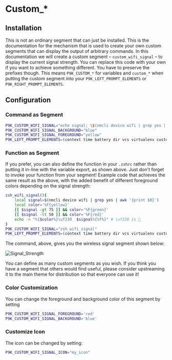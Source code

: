 # Custom_*

## Installation

This is not an ordinary segment that can just be installed. This is the
documentation for the mechanism that is used to create your own custom segments
that can display the output of arbitrary commands. In this documentation we
will create a custom segment – `custom_wifi_signal` – to display the current
signal strength. You can replace this code with your own if you want to
achieve something different. You have to preserve the prefixes though.
This means `P9K_CUSTOM_*` for variables and `custom_*` when putting the
custom segment into your `P9K_LEFT_PROMPT_ELEMENTS` or
`P9K_RIGHT_PROMPT_ELEMENTS`.

## Configuration

### Command as Segment

```zsh
P9K_CUSTOM_WIFI_SIGNAL="echo signal: \$(nmcli device wifi | grep yes | awk '{print \$8}')"
P9K_CUSTOM_WIFI_SIGNAL_BACKGROUND="blue"
P9K_CUSTOM_WIFI_SIGNAL_FOREGROUND="yellow"
P9K_LEFT_PROMPT_ELEMENTS=(context time battery dir vcs virtualenv custom_wifi_signal)
```

### Function as Segment

If you prefer, you can also define the function in your `.zshrc` rather than
putting it in-line with the variable export, as shown above. Just don't forget
to invoke your function from your segment! Example code that achieves the same
result as the above, with the added benefit of different foreground colors
depending on the signal strength:

```zsh 
zsh_wifi_signal(){
    local signal=$(nmcli device wifi | grep yes | awk '{print $8}')
    local color='%F{yellow}'
    [[ $signal -gt 75 ]] && color='%F{green}'
    [[ $signal -lt 50 ]] && color='%F{red}'
    echo -n "%{$color%}\uf230  $signal%{%f%}" # \uf230 is 
}   
P9K_CUSTOM_WIFI_SIGNAL="zsh_wifi_signal"
P9K_LEFT_PROMPT_ELEMENTS=(context time battery dir vcs virtualenv custom_wifi_signal)
```

The command, above, gives you the wireless signal segment shown below:

![Signal_Strength](https://user-images.githubusercontent.com/1544760/64135201-3234bd00-cde6-11e9-8e05-cd2939486bf2.png)

You can define as many custom segments as you wish. If you think you have
a segment that others would find useful, please consider upstreaming it to the
main theme for distribution so that everyone can use it!

### Color Customization

You can change the foreground and background color of this segment by setting
```zsh
P9K_CUSTOM_WIFI_SIGNAL_FOREGROUND='red'
P9K_CUSTOM_WIFI_SIGNAL_BACKGROUND='blue'
```

### Customize Icon

The icon can be changed by setting:
```zsh
P9K_CUSTOM_WIFI_SIGNAL_ICON="my_icon"
```
